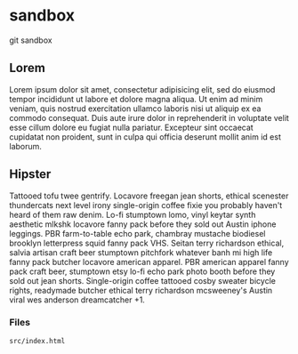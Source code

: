 # sandbox

git sandbox

## Lorem

Lorem ipsum dolor sit amet, consectetur adipisicing elit, sed do eiusmod tempor incididunt ut labore et dolore magna aliqua. Ut enim ad minim veniam, quis nostrud exercitation ullamco laboris nisi ut aliquip ex ea commodo consequat. Duis aute irure dolor in reprehenderit in voluptate velit esse cillum dolore eu fugiat nulla pariatur. Excepteur sint occaecat cupidatat non proident, sunt in culpa qui officia deserunt mollit anim id est laborum.

## Hipster

Tattooed tofu twee gentrify. Locavore freegan jean shorts, ethical scenester thundercats next level irony single-origin coffee fixie you probably haven't heard of them raw denim. Lo-fi stumptown lomo, vinyl keytar synth aesthetic mlkshk locavore fanny pack before they sold out Austin iphone leggings. PBR farm-to-table echo park, chambray mustache biodiesel brooklyn letterpress squid fanny pack VHS. Seitan terry richardson ethical, salvia artisan craft beer stumptown pitchfork whatever banh mi high life fanny pack butcher locavore american apparel. PBR american apparel fanny pack craft beer, stumptown etsy lo-fi echo park photo booth before they sold out jean shorts. Single-origin coffee tattooed cosby sweater bicycle rights, readymade butcher ethical terry richardson mcsweeney's Austin viral wes anderson dreamcatcher +1.

### Files

`src/index.html`
